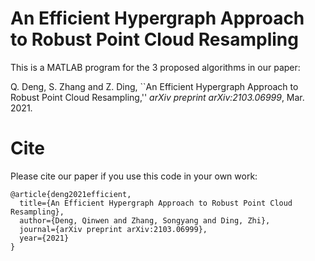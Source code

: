 # An Efficient Hypergraph Approach to Robust Point Cloud Resampling
This is a MATLAB program for the 3 proposed algorithms in our paper:

Q. Deng, S. Zhang and Z. Ding, ``An Efficient Hypergraph Approach to Robust Point Cloud Resampling,'' *arXiv preprint arXiv:2103.06999*, Mar. 2021.

# Cite
Please cite our paper if you use this code in your own work:
```
@article{deng2021efficient,
  title={An Efficient Hypergraph Approach to Robust Point Cloud Resampling},
  author={Deng, Qinwen and Zhang, Songyang and Ding, Zhi},
  journal={arXiv preprint arXiv:2103.06999},
  year={2021}
}
```
